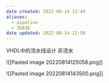 ```yaml
---
date created: 2022-08-14 12:49
aliases:
  - pipeline
  - 流水线
date updated: 2022-08-14 12:50
---
```


VHDL中的流水线设计
非流水 

![[Pasted image 20220814125058.png]]

![[Pasted image 20220814143500.png]]